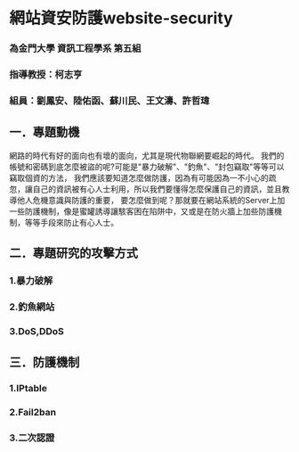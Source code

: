 # 網站資安防護website-security
### 為金門大學 資訊工程學系 第五組
### 指導教授：柯志亨
### 組員：劉鳳安、陸佑函、蘇川民、王文濤、許哲瑋
## 一．專題動機
網路的時代有好的面向也有壞的面向，尤其是現代物聯網要崛起的時代。
我們的帳號和密碼到底怎麼被盜的呢?可能是"暴力破解"、"釣魚"、"封包竊取"等等可以竊取個資的方法，
我們應該要知道怎麼做防護，因為有可能因為一不小心的疏忽，讓自己的資訊被有心人士利用，所以我們要懂得怎麼保護自己的資訊，並且教導他人危機意識與防護的重要，
要怎麼做到呢？那就要在網站系統的Server上加一些防護機制，像是蜜罐誘導讓駭客困在陷阱中，又或是在防火牆上加些防護機制，等等手段來防止有心人士。
## 二．專題研究的攻擊方式
### 1.暴力破解

### 2.釣魚網站

### 3.DoS,DDoS

## 三．防護機制
### 1.IPtable

### 2.Fail2ban

### 3.二次認證

